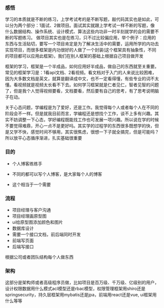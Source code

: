 ### 感悟

​	学习的本质就是不断的练习，上学考试考的是不断写题，敲代码其实也是如此，可以分为两个部分：1面试、2做项目。面试其实就跟上学考试一样不断的写题，像什么数据结构、操作系统、设计模式、算法这些内功非一时半刻就学的会的需要不断的写题练习。 做项目其实也是在练习，只不过比较偏应用，举个例子：应用的东西与生活贴切，要写一个项目肯定是为了解决生活中的需要，运用所学的内功去实现项目，而很多框架是内功很好的人做了一个封装(这个框架具有抽象性，不同的项目都可以应用此框架)，我们在别人框架的基础上根据自己项目做开发

​	框架的学习，框架是一个半成品，如何应用好半成品，做自己的东西就至关重要。常见的框架学习是：1看api文档、2看视频。看文档对于入门的人来说比较困难，因为大多数文档是英文，就算是翻译成中文，也不一定看得懂，有些专业的词不太懂。看视频就是视频太长看不下去。如何学习框架就是仁者见仁，智者见智的问题了，但是我个人觉得视频要看，文档要看，然后要有自己的思考，有了思考说明脑子在动。

​	关于心态问题，学编程是为了爱好，还是工作。我觉得每个人或者每个人在不同的阶段会不一样。但是就我目前而言，学编程还是想找个工作，谈不上多有兴趣。其实不妨调整一下心态，学好编程既能找工作也可发展一项兴趣。所以说在学的时候不要觉得难鼎，开心一点不是更好吗。其实学的过程学的东西很多既想学的快，但是又学不快，感觉时间不够用，其实很焦虑，很想一下子就全搞完，但是可能吗？所以放平心态循序渐进，扎实基础很重要

### 目的

- 个人博客练练手
- 不同的都可以写个人博客，是大家每个人的博客

- 这个相当于一个需要



### 流程

- 项目经理与客户沟通
- 项目经理画原型图
- ui给原型图添加颜色和图片
- 数据库设计
- 需要一个接口文档，前后端同时开发
- 前端写页面
- 后端写接口

根据公司或者团队结构每个人做东西





### 架构

​	这部分是架构师或者高级程序员做，比如项目是百万级、千万级、亿级别的用户，设计权限数据用什么模式acl模型还是rbac模型，权限管理框架用shiro还是springsecurity，持久层框架用mybatis还是jpa，前端用react还是vue, ui框架用什么等等
